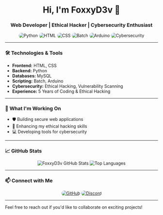 <h1 align="center">Hi, I'm FoxxyD3v 👋</h1>
<h3 align="center">Web Developer | Ethical Hacker | Cybersecurity Enthusiast</h3>

<p align="center">
  <img src="https://img.shields.io/badge/Code-Python-green?style=for-the-badge" alt="Python" style="border-radius: 15px;" />
  <img src="https://img.shields.io/badge/Code-HTML-orange?style=for-the-badge" alt="HTML" style="border-radius: 15px;" />
  <img src="https://img.shields.io/badge/Code-CSS-blue?style=for-the-badge" alt="CSS" style="border-radius: 15px;" />
  <img src="https://img.shields.io/badge/Code-Batch-purple?style=for-the-badge" alt="Batch" style="border-radius: 15px;" />
  <img src="https://img.shields.io/badge/Code-Arduino-red?style=for-the-badge" alt="Arduino" style="border-radius: 15px;" />
  <img src="https://img.shields.io/badge/Cybersecurity-Ethical_Hacking-red?style=for-the-badge" alt="Cybersecurity" style="border-radius: 15px;" />
</p>

---

### 🛠️ **Technologies & Tools**

- **Frontend:** HTML, CSS
- **Backend:** Python
- **Databases:** MySQL
- **Scripting:** Batch, Arduino
- **Cybersecurity:** Ethical Hacking, Vulnerability Scanning
- **Experience:** 5 Years of Coding & Ethical Hacking

---

### 🚀 **What I'm Working On**

- 🛡️ Building secure web applications
- 🧠 Enhancing my ethical hacking skills
- 💻 Developing tools for cybersecurity

---

### 📈 **GitHub Stats**

<p align="center">
  <img src="https://github-readme-stats.vercel.app/api?username=FoxxyD3v&show_icons=true&theme=radical" alt="FoxxyD3v GitHub Stats" />
  <img src="https://github-readme-stats.vercel.app/api/top-langs/?username=FoxxyD3v&layout=compact&theme=radical" alt="Top Languages" />
</p>

---

### 📫 **Connect with Me**

<p align="center">
  <a href="https://github.com/FoxxyD3v"><img src="https://img.shields.io/badge/GitHub-181717?style=for-the-badge&logo=github" alt="GitHub" style="border-radius: 15px;" /></a>
  <a href="https://discord.com/users/._foxxyv2"><img src="https://img.shields.io/badge/Discord-7289DA?style=for-the-badge&logo=discord" alt="Discord" style="border-radius: 15px;" /></a>
</p>

---

Feel free to reach out if you'd like to collaborate on exciting projects!
